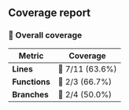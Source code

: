 ## Coverage report

### 📂 Overall coverage

| Metric        | Coverage |
|---------------|----------|
| **Lines**     | 🔴 7/11 (63.6%) |
| **Functions** | 🔴 2/3 (66.7%) |
| **Branches**  | 🔴 2/4 (50.0%) |
